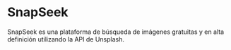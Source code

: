 # SnapSeek

SnapSeek es una plataforma de búsqueda de imágenes gratuitas y en alta definición utilizando la API de Unsplash.
